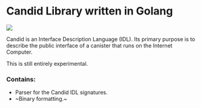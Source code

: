 # Candid Library written in Golang
<a href="https://sdk.dfinity.org/docs/candid-guide/candid-ref.html"><img src="https://img.shields.io/badge/candid-0.1.3-yellow"/></a>

Candid is an Interface Description Language (IDL). 
Its primary purpose is to describe the public interface of a canister that runs on the Internet Computer.

This is still entirely experimental.

### Contains:

- Parser for the Candid IDL signatures.
- ~Binary formatting.~

